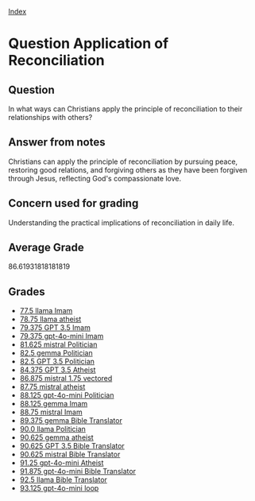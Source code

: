 
[Index](../../index.md)
# Question Application of Reconciliation
## Question
In what ways can Christians apply the principle of reconciliation to their relationships with others?

## Answer from notes
Christians can apply the principle of reconciliation by pursuing peace, restoring good relations, and forgiving others as they have been forgiven through Jesus, reflecting God's compassionate love.

## Concern used for grading
Understanding the practical implications of reconciliation in daily life.

## Average Grade
86.61931818181819

## Grades
 * [77.5 llama Imam](../answers/llama_Imam/Application_of_Reconciliation.md)
 * [78.75 llama atheist](../answers/llama_atheist/Application_of_Reconciliation.md)
 * [79.375 GPT 3.5 Imam](../answers/GPT_3.5_Imam/Application_of_Reconciliation.md)
 * [79.375 gpt-4o-mini Imam](../answers/gpt-4o-mini_Imam/Application_of_Reconciliation.md)
 * [81.625 mistral Politician](../answers/mistral_Politician/Application_of_Reconciliation.md)
 * [82.5 gemma Politician](../answers/gemma_Politician/Application_of_Reconciliation.md)
 * [82.5 GPT 3.5 Politician](../answers/GPT_3.5_Politician/Application_of_Reconciliation.md)
 * [84.375 GPT 3.5 Atheist](../answers/GPT_3.5_Atheist/Application_of_Reconciliation.md)
 * [86.875 mistral 1.75 vectored](../answers/mistral_1.75_vectored/Application_of_Reconciliation.md)
 * [87.75 mistral atheist](../answers/mistral_atheist/Application_of_Reconciliation.md)
 * [88.125 gpt-4o-mini Politician](../answers/gpt-4o-mini_Politician/Application_of_Reconciliation.md)
 * [88.125 gemma Imam](../answers/gemma_Imam/Application_of_Reconciliation.md)
 * [88.75 mistral Imam](../answers/mistral_Imam/Application_of_Reconciliation.md)
 * [89.375 gemma Bible Translator](../answers/gemma_Bible_Translator/Application_of_Reconciliation.md)
 * [90.0 llama Politician](../answers/llama_Politician/Application_of_Reconciliation.md)
 * [90.625 gemma atheist](../answers/gemma_atheist/Application_of_Reconciliation.md)
 * [90.625 GPT 3.5 Bible Translator](../answers/GPT_3.5_Bible_Translator/Application_of_Reconciliation.md)
 * [90.625 mistral Bible Translator](../answers/mistral_Bible_Translator/Application_of_Reconciliation.md)
 * [91.25 gpt-4o-mini Atheist](../answers/gpt-4o-mini_Atheist/Application_of_Reconciliation.md)
 * [91.875 gpt-4o-mini Bible Translator](../answers/gpt-4o-mini_Bible_Translator/Application_of_Reconciliation.md)
 * [92.5 llama Bible Translator](../answers/llama_Bible_Translator/Application_of_Reconciliation.md)
 * [93.125 gpt-4o-mini loop](../answers/gpt-4o-mini_loop/Application_of_Reconciliation.md)
